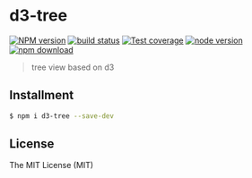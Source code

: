 # d3-tree

[![NPM version][npm-image]][npm-url]
[![build status][travis-image]][travis-url]
[![Test coverage][coveralls-image]][coveralls-url]
[![node version][node-image]][node-url]
[![npm download][download-image]][download-url]

[npm-image]: https://img.shields.io/npm/v/d3-tree.svg?style=flat-square
[npm-url]: https://npmjs.org/package/d3-tree
[travis-image]: https://img.shields.io/travis/xudafeng/d3-tree.svg?style=flat-square
[travis-url]: https://travis-ci.org/xudafeng/d3-tree
[coveralls-image]: https://img.shields.io/coveralls/xudafeng/d3-tree.svg?style=flat-square
[coveralls-url]: https://coveralls.io/r/xudafeng/d3-tree?branch=master
[node-image]: https://img.shields.io/badge/node.js-%3E=_0.10-green.svg?style=flat-square
[node-url]: http://nodejs.org/download/
[download-image]: https://img.shields.io/npm/dm/d3-tree.svg?style=flat-square
[download-url]: https://npmjs.org/package/d3-tree

> tree view based on d3

## Installment

```bash
$ npm i d3-tree --save-dev
```

## License

The MIT License (MIT)
